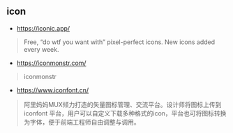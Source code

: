 
## icon

* https://iconic.app/
> Free, “do wtf you want with” pixel-perfect icons. New icons added every week.


* https://iconmonstr.com/
> iconmonstr


* https://www.iconfont.cn/
> 阿里妈妈MUX倾力打造的矢量图标管理、交流平台。设计师将图标上传到 iconfont 平台，用户可以自定义下载多种格式的icon，平台也可将图标转换为字体，便于前端工程师自由调整与调用。

